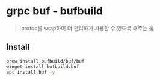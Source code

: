 # grpc buf - bufbuild

> protoc를 wrap하여 더 편리하게 사용할 수 있도록 해주는 툴

## install

```sh
brew install bufbuild/buf/buf
winget install bufbuild.buf
apt install buf -y
```
